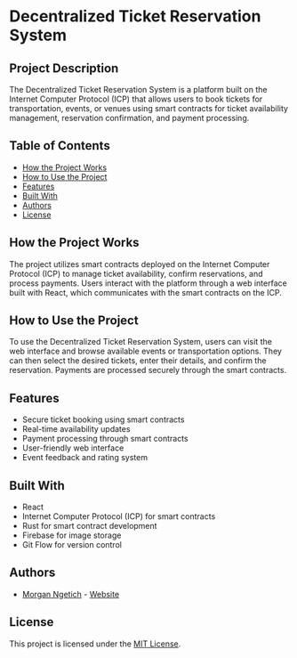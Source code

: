 # Decentralized Ticket Reservation System

## Project Description
The Decentralized Ticket Reservation System is a platform built on the Internet Computer Protocol (ICP) that allows users to book tickets for transportation, events, or venues using smart contracts for ticket availability management, reservation confirmation, and payment processing.

## Table of Contents
- [How the Project Works](#how-the-project-works)
- [How to Use the Project](#how-to-use-the-project)
- [Features](#features)
- [Built With](#built-with)
- [Authors](#authors)
- [License](#license)

## How the Project Works
The project utilizes smart contracts deployed on the Internet Computer Protocol (ICP) to manage ticket availability, confirm reservations, and process payments. Users interact with the platform through a web interface built with React, which communicates with the smart contracts on the ICP.

## How to Use the Project
To use the Decentralized Ticket Reservation System, users can visit the web interface and browse available events or transportation options. They can then select the desired tickets, enter their details, and confirm the reservation. Payments are processed securely through the smart contracts.

## Features
- Secure ticket booking using smart contracts
- Real-time availability updates
- Payment processing through smart contracts
- User-friendly web interface
- Event feedback and rating system

## Built With
- React
- Internet Computer Protocol (ICP) for smart contracts
- Rust for smart contract development
- Firebase for image storage
- Git Flow for version control

## Authors
- [Morgan Ngetich](https://github.com/Morgan-Ngetich) - [Website](https://www.yourwebsite.com)

## License
This project is licensed under the [MIT License](https://opensource.org/licenses/MIT).
